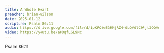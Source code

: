 ```yaml
---
title: A Whole Heart
preacher: brian-wilson
date: 2025-01-12
scripture: Psalm 86:11
audio: https://drive.google.com/file/d/1pKFQ2eE3RMjRZ4-0LQV0lC9Pjt3OQVwZ/view?usp=sharing
video: https://youtu.be/a8OqfLGL9Nc
---
```

Psalm 86:11